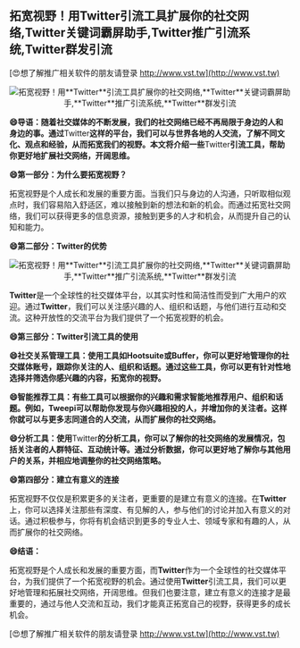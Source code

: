 ## **拓宽视野！用**Twitter**引流工具扩展你的社交网络,**Twitter**关键词霸屏助手,**Twitter**推广引流系统,**Twitter**群发引流**

[😍想了解推广相关软件的朋友请登录 http://www.vst.tw](http://www.vst.tw)

 <center><img src="https://vst.tw/MP4/tuiguang/png/0.png" alt="拓宽视野！用**Twitter**引流工具扩展你的社交网络,**Twitter**关键词霸屏助手,**Twitter**推广引流系统,**Twitter**群发引流"></center>

**😄导语：随着社交媒体的不断发展，我们的社交网络已经不再局限于身边的人和身边的事。通过**Twitter**这样的平台，我们可以与世界各地的人交流，了解不同文化、观点和经验，从而拓宽我们的视野。本文将介绍一些**Twitter**引流工具，帮助你更好地扩展社交网络，开阔思维。**

**😄第一部分：为什么要拓宽视野？**

拓宽视野是个人成长和发展的重要方面。当我们只与身边的人沟通，只听取相似观点时，我们容易陷入舒适区，难以接触到新的想法和新的机会。而通过拓宽社交网络，我们可以获得更多的信息资源，接触到更多的人才和机会，从而提升自己的认知和能力。

**😄第二部分：**Twitter**的优势**

 <center><img src="https://vst.tw/MP4/tuiguang/png/6.png" alt="拓宽视野！用**Twitter**引流工具扩展你的社交网络,**Twitter**关键词霸屏助手,**Twitter**推广引流系统,**Twitter**群发引流"></center>

**Twitter**是一个全球性的社交媒体平台，以其实时性和简洁性而受到广大用户的欢迎。通过**Twitter**，我们可以关注感兴趣的人、组织和话题，与他们进行互动和交流。这种开放性的交流平台为我们提供了一个拓宽视野的机会。

**😄第三部分：**Twitter**引流工具的使用**

**😄社交关系管理工具：使用工具如Hootsuite或Buffer，你可以更好地管理你的社交媒体账号，跟踪你关注的人、组织和话题。通过这些工具，你可以更有针对性地选择并筛选你感兴趣的内容，拓宽你的视野。**

**😄智能推荐工具：有些工具可以根据你的兴趣和需求智能地推荐用户、组织和话题。例如，Tweepi可以帮助你发现与你兴趣相投的人，并增加你的关注者。这样你就可以与更多志同道合的人交流，从而扩展你的社交网络。**

**😄分析工具：使用**Twitter**的分析工具，你可以了解你的社交网络的发展情况，包括关注者的人群特征、互动统计等。通过分析数据，你可以更好地了解你与其他用户的关系，并相应地调整你的社交网络策略。**

**😄第四部分：建立有意义的连接**

拓宽视野不仅仅是积累更多的关注者，更重要的是建立有意义的连接。在**Twitter**上，你可以选择关注那些有深度、有见解的人，参与他们的讨论并加入有意义的对话。通过积极参与，你将有机会结识到更多的专业人士、领域专家和有趣的人，从而扩展你的社交网络。

**😄结语：**

拓宽视野是个人成长和发展的重要方面，而**Twitter**作为一个全球性的社交媒体平台，为我们提供了一个拓宽视野的机会。通过使用**Twitter**引流工具，我们可以更好地管理和拓展社交网络，开阔思维。但我们也要注意，建立有意义的连接才是最重要的，通过与他人交流和互动，我们才能真正拓宽自己的视野，获得更多的成长机会。

[😍想了解推广相关软件的朋友请登录 http://www.vst.tw](http://www.vst.tw)



